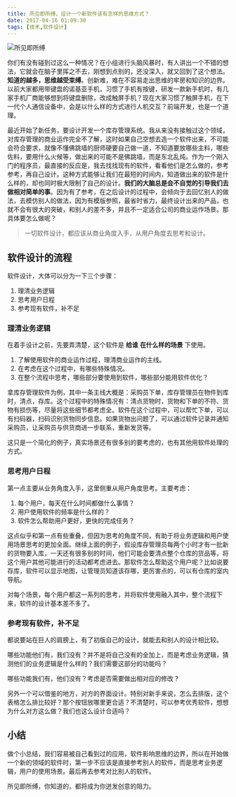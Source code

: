 ```yaml
---
title: 所见即所缚，设计一个新软件该有怎样的思维方式？
date: 2017-04-16 01:09:30
tags: [技术,软件设计]
---
```

![所见即所缚](https://i.imgur.com/W1EkGnu.png)


你们有没有碰到过这么一种情况？在小组进行头脑风暴时，有人讲出一个不错的想法，它就会在脑子里挥之不去，刚想到点别的，还没深入，就又回到了这个想法。**知道的越多，思维越受束缚**。创新难，难在不容易走出思维的牢房和知识的边界。以前大家都用带键盘的诺基亚手机，习惯了手机有按键，研发一款新手机时，有几家手机厂商能够想到将键盘删除，改成触屏手机？现在大家习惯了触屏手机，在下一代个人通信设备中，会是以什么样的方式进行人机交互？前端开发，也是一个道理。

最近开始了新任务，要设计开发一个库存管理系统。我从来没有接触过这个领域，对库存管理的商业运作完全不了解，这时如果自己空想去造一个软件出来，不可能会符合要求，就像不懂佛跳墙的厨师硬要自己做一道，不知道要放哪些主料，哪些佐料，要用什么火候等，做出来的可能不是佛跳墙，而是东北乱炖。作为一个刚入门的程序员，最直接的反应是，我去找找现有的软件，看看他们是怎么做的，参考参考，再自己设计。这种方式能够让我们在最短的时间内，知道做出来的软件是什么样的，却也同时极大限制了自己的设计。**我们的大脑总是会不自觉的引导我们去做相对简单的事**。因为有了参考，在之后设计的过程中，会倾向于去回忆别人的做法，去模仿别人的做法，因为有模版参照，最省时省力，最终设计出来的产品，也就不会有很大的突破，和别人的差不多，并且不一定适合公司的商业运作场景。那具体要怎么做呢？

>一切软件设计，都应该从商业角度入手，从用户角度去思考和设计。

## 软件设计的流程

软件设计，大体可以分为一下三个步骤：
1. 理清业务逻辑
2. 思考用户日程
3. 参考现有软件，补不足


### 理清业务逻辑
在着手设计之前，先要弄清楚，这个软件是 **给谁** **在什么样的场景** 下使用。
1. 了解使用软件的商业运作过程，理清商业运作的主线。
2. 在考虑在这个过程中，有哪些特殊情况。
3. 在整个流程中思考，哪些部分要使用到软件，哪些部分能用软件优化？

拿库存管理软件为例，其中一条主线大概是：采购员下单，库存管理员在物件到库时，清点，存库。这个过程中的特殊情况有：清点货物时，货物和下单的不符、货物有损伤等，尽量将这些细节都考虑全。软件在这个过程中，可以帮忙下单，可以有扫码器，扫码识别货物同步信息。如果货物出问题了，可以通过软件记录并通知采购员，让采购员与供货商进一步联系，重新发货等。

这只是一个简化的例子，真实场景还有很多别的要考虑的，也有其他用软件处理的方式。

### 思考用户日程
第一点主要从业务角度入手，这里侧重从用户角度思考。主要考虑：
1. 每个用户，每天在什么时间都做什么事情？
2. 用户使用软件的频率是什么样的？
3. 软件怎么帮助用户更好，更快的完成任务？

这点似乎和第一点有些重叠，但因为思考的角度不同，有助于将业务逻辑和用户使用场景思考的更加全面。继续上面的例子，假设库存管理员每两个小时才有一批新的货物要入库，一天还有很多别的时间，他们可能会要清点整个仓库的货品等，将这个用户其他可能进行的活动都考虑进去。那软件怎么帮助这个用户呢？比如说要存库，软件可以显示地图，让管理员知道该存哪，更厉害点的，可以有仓库的室内导航。

对每个场景，每个用户都这一系列的思考，并将软件使用融入其中，整个流程下来，软件的设计基本差不多了。

### 参考现有软件，补不足
都说要站在巨人的肩膀上，有了初版自己的设计，就能去和别人的设计相比较。

哪些功能他们有，我们没有？并不是将自己没有的全加上，而是考虑业务逻辑，猜测他们的业务逻辑是什么样的？我们需要这部分的功能吗？

哪些功能我们有，他们没有？考虑是否需要做出相对应的修改？

另外一个可以借鉴的地方，对方的界面设计。特别对新手来说，怎么去排版，这个表格怎么排比较好？那个按钮放哪里更合适？不清楚时，可以参考优秀软件，想想为什么对方这么做？我们也这么设计合适吗？

## 小结
做个小总结，我们容易被自己看到过的应用，软件影响思维的边界，所以在开始做一个新的领域的软件时，第一步不应该是直接参考别人的软件，而是思考业务逻辑，用户的使用场景。最后再去参考对比别人的软件。

所见即所缚，你知道的，都将成为你迸发创意的阻力。
